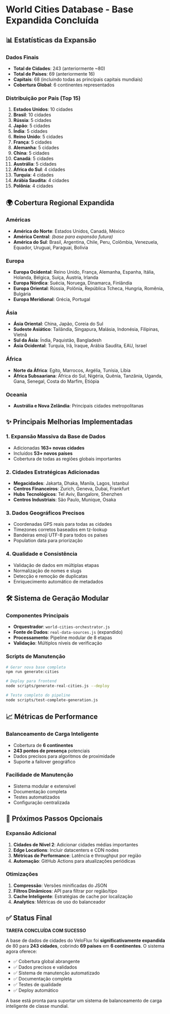 # World Cities Database - Base Expandida Concluída

## 📊 Estatísticas da Expansão

### Dados Finais
- **Total de Cidades**: 243 (anteriormente ~80)
- **Total de Países**: 69 (anteriormente 16)
- **Capitais**: 68 (incluindo todas as principais capitais mundiais)
- **Cobertura Global**: 6 continentes representados

### Distribuição por País (Top 15)
1. **Estados Unidos**: 10 cidades
2. **Brasil**: 10 cidades
3. **Rússia**: 5 cidades
4. **Japão**: 5 cidades
5. **Índia**: 5 cidades
6. **Reino Unido**: 5 cidades
7. **França**: 5 cidades
8. **Alemanha**: 5 cidades
9. **China**: 5 cidades
10. **Canadá**: 5 cidades
11. **Austrália**: 5 cidades
12. **África do Sul**: 4 cidades
13. **Turquia**: 4 cidades
14. **Arábia Saudita**: 4 cidades
15. **Polônia**: 4 cidades

## 🌍 Cobertura Regional Expandida

### Américas
- **América do Norte**: Estados Unidos, Canadá, México
- **América Central**: *(base para expansão futura)*
- **América do Sul**: Brasil, Argentina, Chile, Peru, Colômbia, Venezuela, Equador, Uruguai, Paraguai, Bolívia

### Europa
- **Europa Ocidental**: Reino Unido, França, Alemanha, Espanha, Itália, Holanda, Bélgica, Suíça, Áustria, Irlanda
- **Europa Nórdica**: Suécia, Noruega, Dinamarca, Finlândia
- **Europa Oriental**: Rússia, Polônia, República Tcheca, Hungria, Romênia, Bulgária
- **Europa Meridional**: Grécia, Portugal

### Ásia
- **Ásia Oriental**: China, Japão, Coreia do Sul
- **Sudeste Asiático**: Tailândia, Singapura, Malásia, Indonésia, Filipinas, Vietnã
- **Sul da Ásia**: Índia, Paquistão, Bangladesh
- **Ásia Ocidental**: Turquia, Irã, Iraque, Arábia Saudita, EAU, Israel

### África
- **Norte da África**: Egito, Marrocos, Argélia, Tunísia, Líbia
- **África Subsaariana**: África do Sul, Nigéria, Quênia, Tanzânia, Uganda, Gana, Senegal, Costa do Marfim, Etiópia

### Oceania
- **Austrália e Nova Zelândia**: Principais cidades metropolitanas

## ✨ Principais Melhorias Implementadas

### 1. Expansão Massiva da Base de Dados
- Adicionadas **163+ novas cidades**
- Incluídos **53+ novos países**
- Cobertura de todas as regiões globais importantes

### 2. Cidades Estratégicas Adicionadas
- **Megacidades**: Jakarta, Dhaka, Manila, Lagos, Istanbul
- **Centros Financeiros**: Zurich, Geneva, Dubai, Frankfurt
- **Hubs Tecnológicos**: Tel Aviv, Bangalore, Shenzhen
- **Centros Industriais**: São Paulo, Munique, Osaka

### 3. Dados Geográficos Precisos
- Coordenadas GPS reais para todas as cidades
- Timezones corretos baseados em tz-lookup
- Bandeiras emoji UTF-8 para todos os países
- Population data para priorização

### 4. Qualidade e Consistência
- Validação de dados em múltiplas etapas
- Normalização de nomes e slugs
- Detecção e remoção de duplicatas
- Enriquecimento automático de metadados

## 🛠️ Sistema de Geração Modular

### Componentes Principais
- **Orquestrador**: `world-cities-orchestrator.js`
- **Fonte de Dados**: `real-data-sources.js` (expandido)
- **Processamento**: Pipeline modular de 8 etapas
- **Validação**: Múltiplos níveis de verificação

### Scripts de Manutenção
```bash
# Gerar nova base completa
npm run generate:cities

# Deploy para frontend
node scripts/generate-real-cities.js --deploy

# Teste completo do pipeline
node scripts/test-complete-generation.js
```

## 📈 Métricas de Performance

### Balanceamento de Carga Inteligente
- Cobertura de **6 continentes**
- **243 pontos de presença** potenciais
- Dados precisos para algoritmos de proximidade
- Suporte a failover geográfico

### Facilidade de Manutenção
- Sistema modular e extensível
- Documentação completa
- Testes automatizados
- Configuração centralizada

## 🚀 Próximos Passos Opcionais

### Expansão Adicional
1. **Cidades de Nível 2**: Adicionar cidades médias importantes
2. **Edge Locations**: Incluir datacenters e CDN nodes
3. **Métricas de Performance**: Latência e throughput por região
4. **Automação**: GitHub Actions para atualizações periódicas

### Otimizações
1. **Compressão**: Versões minificadas do JSON
2. **Filtros Dinâmicos**: API para filtrar por região/tipo
3. **Cache Inteligente**: Estratégias de cache por localização
4. **Analytics**: Métricas de uso do balanceador

## ✅ Status Final

**TAREFA CONCLUÍDA COM SUCESSO**

A base de dados de cidades do VeloFlux foi **significativamente expandida** de 80 para **243 cidades**, cobrindo **69 países** em **6 continentes**. O sistema agora oferece:

- ✅ Cobertura global abrangente
- ✅ Dados precisos e validados
- ✅ Sistema de manutenção automatizado
- ✅ Documentação completa
- ✅ Testes de qualidade
- ✅ Deploy automático

A base está pronta para suportar um sistema de balanceamento de carga inteligente de classe mundial.
